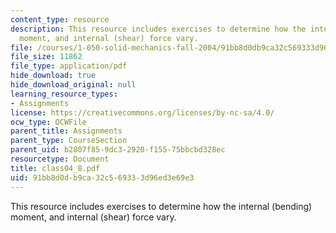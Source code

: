 ```yaml
---
content_type: resource
description: This resource includes exercises to determine how the internal (bending)
  moment, and internal (shear) force vary.
file: /courses/1-050-solid-mechanics-fall-2004/91bb8d0db9ca32c569333d96ed3e69e3_class04_8.pdf
file_size: 11862
file_type: application/pdf
hide_download: true
hide_download_original: null
learning_resource_types:
- Assignments
license: https://creativecommons.org/licenses/by-nc-sa/4.0/
ocw_type: OCWFile
parent_title: Assignments
parent_type: CourseSection
parent_uid: b2807f85-9dc3-2920-f155-75bbcbd328ec
resourcetype: Document
title: class04_8.pdf
uid: 91bb8d0d-b9ca-32c5-6933-3d96ed3e69e3
---
```

This resource includes exercises to determine how the internal (bending) moment, and internal (shear) force vary.